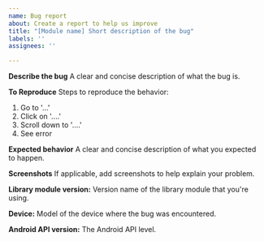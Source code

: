 ```yaml
---
name: Bug report
about: Create a report to help us improve
title: "[Module name] Short description of the bug"
labels: ''
assignees: ''

---
```


**Describe the bug**
A clear and concise description of what the bug is.

**To Reproduce**
Steps to reproduce the behavior:
1. Go to '...'
2. Click on '....'
3. Scroll down to '....'
4. See error

**Expected behavior**
A clear and concise description of what you expected to happen.

**Screenshots**
If applicable, add screenshots to help explain your problem.

**Library module version:**
Version name of the library module that you're using.

**Device:**
Model of the device where the bug was encountered.

**Android API version:**
The Android API level.
